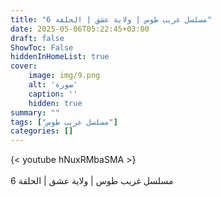 ```yaml
---
title: "مسلسل غريب طوس | ولاية عشق | الحلقة 6"
date: 2025-05-06T05:22:45+03:00
draft: false
ShowToc: False
hiddenInHomeList: true
cover:
    image: img/9.png
    alt: 'صورة'
    caption: ''
    hidden: true
summary: ""
tags: ["مسلسل غريب طوس"]
categories: []
---
```


{< youtube hNuxRMbaSMA >}  
<br>
مسلسل غريب طوس | ولاية عشق | الحلقة 6
